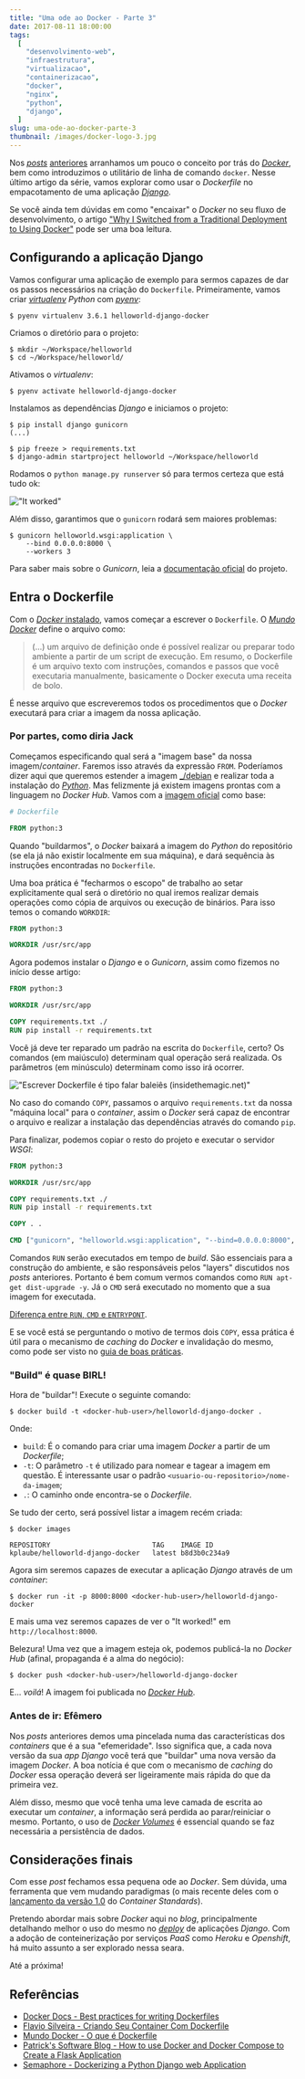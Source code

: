 ```yaml
---
title: "Uma ode ao Docker - Parte 3"
date: 2017-08-11 18:00:00
tags:
  [
    "desenvolvimento-web",
    "infraestrutura",
    "virtualizacao",
    "containerizacao",
    "docker",
    "nginx",
    "python",
    "django",
  ]
slug: uma-ode-ao-docker-parte-3
thumbnail: /images/docker-logo-3.jpg
---
```


Nos [_posts_](/2017/01/14/uma-ode-ao-docker-parte-1.html "Uma ode ao Docker - Parte 1")
[anteriores](/2017/05/01/uma-ode-ao-docker-parte-2.html "Uma ode ao Docker - Parte 2")
arranhamos um pouco o conceito por trás do [_Docker_](/tag/docker.html "Leia mais sobre Docker"),
bem como introduzimos o utilitário de linha de comando `docker`. Nesse último artigo da série, vamos
explorar como usar o _Dockerfile_ no empacotamento de uma aplicação [_Django_](/tag/django.html "Leia mais sobre Django").

Se você ainda tem dúvidas em como "encaixar" o _Docker_ no seu fluxo de desenvolvimento,
o artigo ["Why I Switched from a Traditional Deployment to Using Docker"](http://www.patricksoftwareblog.com/why-i-switched-from-a-traditional-deployment-to-using-docker/ "Leia na íntegra")
pode ser uma boa leitura.

## Configurando a aplicação Django

Vamos configurar uma aplicação de exemplo para sermos capazes de dar os passos necessários
na criação do `Dockerfile`. Primeiramente, vamos criar
_[virtualenv](/tag/virtualenv.html "Leia mais sobre virtualenv") Python_ com [_pyenv_](/tag/pyenv.html "Leia mais sobre Pyenv"):

```
$ pyenv virtualenv 3.6.1 helloworld-django-docker
```

Criamos o diretório para o projeto:

```
$ mkdir ~/Workspace/helloworld
$ cd ~/Workspace/helloworld/
```

Ativamos o _virtualenv_:

```
$ pyenv activate helloworld-django-docker
```

Instalamos as dependências _Django_ e iniciamos o projeto:

```
$ pip install django gunicorn
(...)

$ pip freeze > requirements.txt
$ django-admin startproject helloworld ~/Workspace/helloworld
```

Rodamos o `python manage.py runserver` só para termos certeza que está tudo ok:

!["It worked"](/images/django-it-worked.png "It worked")

Além disso, garantimos que o `gunicorn` rodará sem maiores problemas:

```
$ gunicorn helloworld.wsgi:application \
    --bind 0.0.0.0:8000 \
    --workers 3
```

Para saber mais sobre o _Gunicorn_, leia a [documentação oficial](http://docs.gunicorn.org/en/stable/design.html "Documentação do Gunicorn") do projeto.

## Entra o Dockerfile

Com o [_Docker_ instalado](https://docs.docker.com/engine/installation/ "Instalando o Docker"),
vamos começar a escrever o `Dockerfile`. O [_Mundo Docker_](http://www.mundodocker.com.br/o-que-e-dockerfile/ "O que é o Dockerfile") define o arquivo como:

> (...) um arquivo de definição onde é possível realizar ou preparar todo ambiente a
> partir de um script de execução. Em resumo, o Dockerfile é um arquivo texto
> com instruções, comandos e passos que você executaria manualmente, basicamente
> o Docker executa uma receita de bolo.

É nesse arquivo que escreveremos todos os procedimentos que o _Docker_ executará para criar
a imagem da nossa aplicação.

### Por partes, como diria Jack

Começamos especificando qual será a "imagem base" da nossa imagem/_container_. Faremos isso
através da expressão `FROM`. Poderíamos dizer aqui que queremos estender a imagem [\_/debian](https://hub.docker.com/_/debian/ "Imagem Debian no Dockerhub")
e realizar toda a instalação do [_Python_](/tag/python.html "Leia mais sobre Python").
Mas felizmente já existem imagens prontas com a linguagem no _Docker Hub_.
Vamos com a [imagem oficial](https://hub.docker.com/_/python/ "Imagem Python no Docker Hub") como base:

```Dockerfile
# Dockerfile

FROM python:3
```

Quando "buildarmos", o _Docker_ baixará a imagem do _Python_ do repositório (se ela já não existir localmente
em sua máquina), e dará sequência às instruções encontradas no `Dockerfile`.

Uma boa prática é "fecharmos o escopo" de trabalho ao setar explicitamente qual será o
diretório no qual iremos realizar demais operações como cópia de arquivos ou execução de binários. Para isso
temos o comando `WORKDIR`:

```Dockerfile
FROM python:3

WORKDIR /usr/src/app
```

Agora podemos instalar o _Django_ e o _Gunicorn_, assim como fizemos no início desse artigo:

```Dockerfile
FROM python:3

WORKDIR /usr/src/app

COPY requirements.txt ./
RUN pip install -r requirements.txt
```

Você já deve ter reparado um padrão na escrita do `Dockerfile`, certo? Os comandos (em maiúsculo)
determinam qual operação será realizada. Os parâmetros (em minúsculo) determinam como isso irá ocorrer.

!["Escrever Dockerfile é tipo falar baleiês (insidethemagic.net)"](/images/docker-dory-whale.jpg "Escrever Dockerfile é tipo falar baleiês (insidethemagic.net)")

No caso do comando `COPY`, passamos o arquivo `requirements.txt` da nossa "máquina local" para
o _container_, assim o _Docker_ será capaz de encontrar o arquivo e realizar a instalação das dependências
através do comando `pip`.

Para finalizar, podemos copiar o resto do projeto e executar o servidor _WSGI_:

```Dockerfile
FROM python:3

WORKDIR /usr/src/app

COPY requirements.txt ./
RUN pip install -r requirements.txt

COPY . .

CMD ["gunicorn", "helloworld.wsgi:application", "--bind=0.0.0.0:8000", "--workers=3"]
```

Comandos `RUN` serão executados em tempo de _build_. São essenciais para a construção do ambiente,
e são responsáveis pelos "layers" discutidos nos _posts_ anteriores. Portanto é bem comum
vermos comandos como `RUN apt-get dist-upgrade -y`. Já o `CMD` será executado no momento que a sua
imagem for executada.

[Diferença entre `RUN`, `CMD` e `ENTRYPONT`](http://goinbigdata.com/docker-run-vs-cmd-vs-entrypoint/ "Docker RUN vs CMD vs ENTRYPOINT").

E se você está se perguntando o motivo de termos dois `COPY`, essa prática é útil para o mecanismo de _caching_
do _Docker_ e invalidação do mesmo, como pode ser visto no [guia de boas práticas](https://docs.docker.com/engine/userguide/eng-image/dockerfile_best-practices/#add-or-copy "Dockerfile best practices").

### "Build" é quase BIRL!

Hora de "buildar"! Execute o seguinte comando:

```
$ docker build -t <docker-hub-user>/helloworld-django-docker .
```

Onde:

- `build`: É o comando para criar uma imagem _Docker_ a partir de um _Dockerfile_;
- `-t`: O parâmetro `-t` é utilizado para nomear e tagear a imagem em questão.
  É interessante usar o padrão `<usuario-ou-repositorio>/nome-da-imagem`;
- `.`: O caminho onde encontra-se o _Dockerfile_.

Se tudo der certo, será possível listar a imagem recém criada:

```
$ docker images

REPOSITORY                         TAG    IMAGE ID
kplaube/helloworld-django-docker   latest b8d3b0c234a9
```

Agora sim seremos capazes de executar a aplicação _Django_ através de um _container_:

```
$ docker run -it -p 8000:8000 <docker-hub-user>/helloworld-django-docker
```

E mais uma vez seremos capazes de ver o "It worked!" em `http://localhost:8000`.

Belezura! Uma vez que a imagem esteja ok, podemos publicá-la no _Docker Hub_ (afinal,
propaganda é a alma do negócio):

```
$ docker push <docker-hub-user>/helloworld-django-docker
```

E... _voilá_! A imagem foi publicada no [_Docker Hub_](https://hub.docker.com/r/kplaube/helloworld-django-docker/).

### Antes de ir: Efêmero

Nos _posts_ anteriores demos uma pincelada numa das características dos _containers_
que é a sua "efemeridade". Isso significa que, a cada nova versão da sua _app Django_
você terá que "buildar" uma nova versão da imagem _Docker_. A boa notícia é que com
o mecanismo de _caching_ do _Docker_ essa operação deverá ser ligeiramente mais
rápida do que da primeira vez.

Além disso, mesmo que você tenha uma leve camada de escrita ao executar um _container_,
a informação será perdida ao parar/reiniciar o mesmo. Portanto, o uso de [_Docker Volumes_](https://docs.docker.com/engine/admin/volumes/volumes/ "Use volumes")
é essencial quando se faz necessária a persistência de dados.

## Considerações finais

Com esse _post_ fechamos essa pequena ode ao _Docker_. Sem dúvida, uma ferramenta que vem mudando
paradigmas (o mais recente deles com o [lançamento da versão 1.0](https://www.opencontainers.org/announcement/2017/07/19/open-container-initiative-oci-releases-v1-0-of-container-standards "Open Container Initiative (OCI) Releases v1.0 of Container Standards") do _Container Standards_).

Pretendo abordar mais sobre _Docker_ aqui no _blog_, principalmente detalhando melhor
o uso do mesmo no [_deploy_](/tag/deploy.html "Leia mais sobre deploy") de aplicações _Django_.
Com a adoção de conteinerização por serviços _PaaS_ como _Heroku_ e _Openshift_,
há muito assunto a ser explorado nessa seara.

Até a próxima!

## Referências

- [Docker Docs - Best practices for writing Dockerfiles](https://docs.docker.com/engine/userguide/eng-image/dockerfile_best-practices/)
- [Flavio Silveira - Criando Seu Container Com Dockerfile](http://flaviosilveira.com/2017/criando-seu-container-com-dockerfile/)
- [Mundo Docker - O que é Dockerfile](http://www.mundodocker.com.br/o-que-e-dockerfile/)
- [Patrick's Software Blog - How to use Docker and Docker Compose to Create a Flask Application](http://www.patricksoftwareblog.com/how-to-use-docker-and-docker-compose-to-create-a-flask-application/)
- [Semaphore - Dockerizing a Python Django web Application](https://semaphoreci.com/community/tutorials/dockerizing-a-python-django-web-application)
